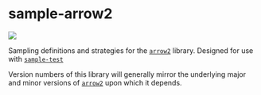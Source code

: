 # sample-arrow2

[![](https://docs.rs/sample-arrow2/badge.svg)](https://docs.rs/sample-arrow2/)

Sampling definitions and strategies for the [`arrow2`][1] library. Designed for
use with [`sample-test`][2]

Version numbers of this library will generally mirror the underlying major and
minor versions of [`arrow2`][1] upon which it depends.

[1]: https://github.com/jorgecarleitao/arrow2/
[2]: https://github.com/WallarooLabs/sample-test
